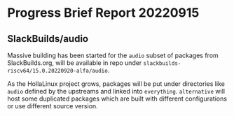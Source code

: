 # Progress Brief Report 20220915

## SlackBuilds/audio

Massive building has been started for the `audio`
subset of packages from SlackBuilds.org,
will be available in repo under
`slackbuilds-riscv64/15.0.20220920-alfa/audio`.

As the HollaLinux project grows, 
packages will be put under directories like `audio`
defined by the upstreams and linked into `everything`.
`alternative` will host some duplicated packages which
are built with different configurations
or use different source version.